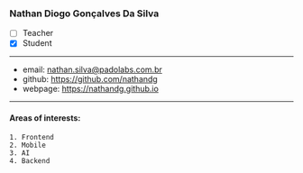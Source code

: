 ### Nathan Diogo Gonçalves Da Silva  
- [ ] Teacher  
- [x] Student  
---  
* email: nathan.silva@padolabs.com.br  
* github: https://github.com/nathandg 
* webpage: https://nathandg.github.io
--- 
#### Areas of interests: 
```
1. Frontend
2. Mobile
3. AI
4. Backend 
```
